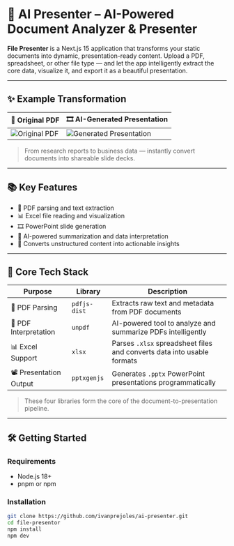 # 🧠 AI Presenter – AI-Powered Document Analyzer & Presenter

**File Presenter** is a Next.js 15 application that transforms your static documents into dynamic, presentation-ready content. Upload a PDF, spreadsheet, or other file type — and let the app intelligently extract the core data, visualize it, and export it as a beautiful presentation.

---

## ✨ Example Transformation

| 📄 Original PDF                                                                 | 🎞️ AI-Generated Presentation                                                   |
|----------------------------------------------------------------------------------|----------------------------------------------------------------------------------|
| ![Original PDF](./public/images/original-pdf.png)                               | ![Generated Presentation](./public/images/generated-pptx.png)                   |

> From research reports to business data — instantly convert documents into shareable slide decks.

---

## 📚 Key Features

- 📄 PDF parsing and text extraction
- 📊 Excel file reading and visualization
- 🎞️ PowerPoint slide generation
- 🤖 AI-powered summarization and data interpretation
- 🧠 Converts unstructured content into actionable insights

---

## 🚀 Core Tech Stack

| Purpose                | Library           | Description                                                                 |
|------------------------|-------------------|-----------------------------------------------------------------------------|
| 📄 PDF Parsing         | `pdfjs-dist`      | Extracts raw text and metadata from PDF documents                          |
| 🧠 PDF Interpretation  | `unpdf`           | AI-powered tool to analyze and summarize PDFs intelligently                |
| 📊 Excel Support       | `xlsx`            | Parses `.xlsx` spreadsheet files and converts data into usable formats     |
| 📽️ Presentation Output| `pptxgenjs`       | Generates `.pptx` PowerPoint presentations programmatically                |

> These four libraries form the core of the document-to-presentation pipeline.

---

## 🛠️ Getting Started

### Requirements

- Node.js 18+
- pnpm or npm

### Installation

```bash
git clone https://github.com/ivanprejoles/ai-presenter.git
cd file-presentor
npm install
npm dev
